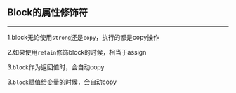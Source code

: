 ## Block的属性修饰符

------------

1.block无论使用`strong`还是`copy`，执行的都是copy操作

2.如果使用`retain`修饰block的时候，相当于assign

3.`block`作为返回值时，会自动copy

3.`block`赋值给变量的时候，会自动copy